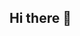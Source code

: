 ## Hi there 👋

<!--
**Valenher25/Valenher25** is a ✨ _special_ ✨ repository because its `README.md` (this file) appears on your GitHub profile.

Here are some ideas to get you started:

- Ing de sistemas👩🏽‍💻
- Equitacion 🏇🏽
- Juagdora de voleibol 🏐
- Me gusta la musica ✌🏽
- <!--
